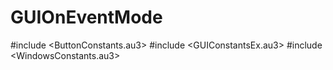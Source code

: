 # GUIOnEventMode
#include &lt;ButtonConstants.au3> #include &lt;GUIConstantsEx.au3> #include &lt;WindowsConstants.au3>
